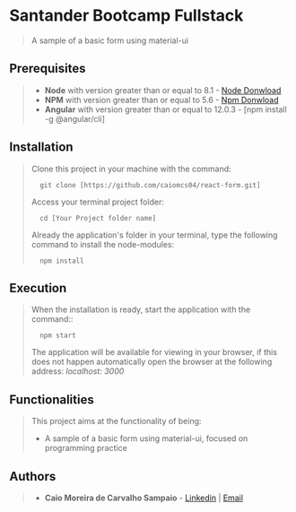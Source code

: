 
# Santander Bootcamp Fullstack

>A sample of a basic form using material-ui

## Prerequisites

> - **Node** with version greater than or equal to 8.1 - [Node Donwload](https://nodejs.org/pt-br/download/)
> - **NPM**  with version greater than or equal to 5.6 - [Npm Donwload](https://www.npmjs.com/package/download)
> - **Angular** with version greater than or equal to 12.0.3 - [npm install -g @angular/cli]

## Installation

> Clone this project in your machine with the command:
> ```
> 	git clone [https://github.com/caiomcs04/react-form.git]
> ```
>Access your terminal project folder:
> ```
> 	cd [Your Project folder name]
> ```
> Already the application's folder in your terminal, type the following command to install the node-modules:
> ```
> 	npm install
> ```

## Execution

>  When the installation is ready, start the application with the command::
> ```
> 	npm start
> ```
>The application will be available for viewing in your browser, if this does not happen automatically open the browser at the following address: _localhost: 3000_

## Functionalities

> This project aims at the functionality of being: 
> - A sample of a basic form using material-ui, focused on programming practice

## Authors

> - **Caio Moreira de Carvalho Sampaio** - [Linkedin](https://www.linkedin.com/in/caio-sampaio-b02a3669/) | [Email](caio6c@yahoo.com.br)
